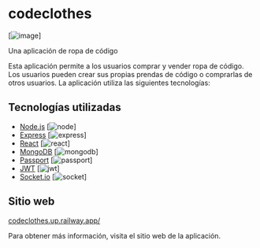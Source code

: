 # codeclothes
[![image](https://github.com/fermuzadev/codeclothes/assets/104037681/b2a3bcae-d9ac-4aed-b4c2-29b3ed43755e)]

Una aplicación de ropa de código

Esta aplicación permite a los usuarios comprar y vender ropa de código. Los usuarios pueden crear sus propias prendas de código o comprarlas de otros usuarios. La aplicación utiliza las siguientes tecnologías:

## Tecnologías utilizadas

* [Node.js](https://nodejs.org/en/)
[![node](https://github.com/fermuzadev/codeclothes/assets/104037681/4f4a408a-679e-408d-9a82-bb542ec98fc6)]
* [Express](https://expressjs.com/)
[![express](https://github.com/fermuzadev/codeclothes/assets/104037681/afe658e6-ec07-4cec-b3b5-1ff172a197cb)]
* [React](https://reactjs.org/)
[![react](https://github.com/fermuzadev/codeclothes/assets/104037681/8153b4cb-b6e6-441c-912f-4e15f5e354a5)]
* [MongoDB](https://www.mongodb.com/)
[![mongodb](https://github.com/fermuzadev/codeclothes/assets/104037681/c314d142-de79-46e8-bb1e-b60b72021c43)]
* [Passport](https://www.passportjs.org/)
[![passport](https://github.com/fermuzadev/codeclothes/assets/104037681/c8aed10d-a000-43a4-b9f2-004c437a99c3)]
* [JWT](https://jwt.io/)
[![jwt](https://github.com/fermuzadev/codeclothes/assets/104037681/df08ee24-8865-4b21-9893-2070058c060b)]
* [Socket.io](https://socket.io/)
[![socket](https://github.com/fermuzadev/codeclothes/assets/104037681/69b0636d-2874-4e3f-b0f0-c6fe925c896f)]

## Sitio web

[codeclothes.up.railway.app/](https://codeclothes.up.railway.app/)

Para obtener más información, visita el sitio web de la aplicación.
